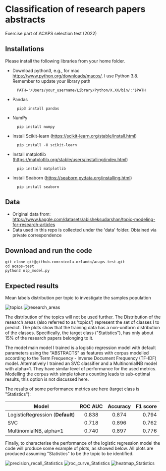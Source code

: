 # Classification of research papers abstracts 

 Exercise part of ACAPS selection test (2022) 

## Installations

Please install the following libraries from your home folder.  

- Download python3, e.g., for mac https://www.python.org/downloads/macos/. I use Python 3.8. Remember to update your library path
        
        PATH='/Users/your_username/Library/Python/X.XX/bin/:'$PATH 

- Pandas 

        pip3 install pandas
        
- NumPy 

        pip install numpy 

- Install Scikit-learn (https://scikit-learn.org/stable/install.html)

        pip install -U scikit-learn 

- Install matplotlib (https://matplotlib.org/stable/users/installing/index.html)

        pip install matplotlib

- Install Seaborn (https://seaborn.pydata.org/installing.html)

        pip install seaborn

## Data

- Original data from: https://www.kaggle.com/datasets/abisheksudarshan/topic-modeling-for-research-articles
- Data used in this repo is collected under the 'data' folder. Obtained via private correspondence 

## Download and run the code 

    git clone git@github.com:nicola-orlando/acaps-test.git 
    cd acaps-test
    python3 nlp_model.py

## Expected results 

Mean labels distribution per topic to investigate the samples population

![topics](https://user-images.githubusercontent.com/26884030/207294639-5036ebb5-4f32-4651-bd67-2026711477ed.png)
![research_areas](https://user-images.githubusercontent.com/26884030/207294707-4e3285e5-63ee-4cac-8992-343e705f6cb3.png)

The distribution of the topics will not be used further. The Distribution of the research areas (also referred to as 'topics') represent the set of classes I to predict. 
The plots show that the training data has a non-uniform distribution of the classes. Specifically, the target class ("Statistics"), has only about 15% of the research papers belonging to it.  

The model main model I trained is a logistic regression model with default parameters using the "ABSTRACTS" as features with corpus modelled according to the Term Frequency - Inverse Document Frequency (TF-IDF) model. 
Alternatively I trained an SVC classifier and a MultinomialNB model with alpha=1. They have similar level of performance for the used metrics. Modelling the corpus with simple tokens counting leads to sub-optimal results, this option is not discussed here. 

The results of some performance metrics are here (target class is "Statistics"):

| Model                   | ROC AUC       | Accuracy  | F1 score |
| -------------                |:-------------:|:-----:| -----:|
| LogisticRegression (**Default**) | 0.838 | 0.874 | 0.794  |
| SVC                              | 0.718 | 0.896 | 0.762  |  
| MultinomialNB, alpha=1           | 0.740 | 0.897 | 0.776  |


Finally, to characterise the performance of the logistic regression model the code will produce some example of plots, as showed below. All plots are produced assuming "Statistics" to be the topic to be identified. 

![precision_recall_Statistics](https://user-images.githubusercontent.com/26884030/207298733-740f4f02-9d39-488c-9da2-12817ef99a3e.png)
![roc_curve_Statistics](https://user-images.githubusercontent.com/26884030/207298749-e88d3a33-c884-4c07-8642-f54ef81a327f.png)
![heatmap_Statistics](https://user-images.githubusercontent.com/26884030/207298716-1bfe1ebe-a477-4447-86b5-10ef004585d9.png)
